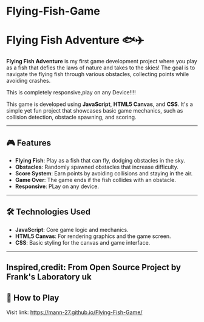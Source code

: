 # Flying-Fish-Game
# Flying Fish Adventure 🐟✈️

**Flying Fish Adventure** is my first game development project where you play as a fish that defies the laws of nature and takes to the skies! The goal is to navigate the flying fish through various obstacles, collecting points while avoiding crashes.


This is completely responsive,play on any Device!!!!   



This game is developed using **JavaScript**, **HTML5 Canvas**, and **CSS**. It's a simple yet fun project that showcases basic game mechanics, such as collision detection, obstacle spawning, and scoring.

---

## 🎮 Features

- **Flying Fish**: Play as a fish that can fly, dodging obstacles in the sky.
- **Obstacles**: Randomly spawned obstacles that increase difficulty.
- **Score System**: Earn points by avoiding collisions and staying in the air.
- **Game Over**: The game ends if the fish collides with an obstacle.
- **Responsive**: PLay on any device.
---

## 🛠️ Technologies Used

- **JavaScript**: Core game logic and mechanics.
- **HTML5 Canvas**: For rendering graphics and the game screen.
- **CSS**: Basic styling for the canvas and game interface.

---
## Inspired,credit: From Open Source Project by Frank's Laboratory uk
## 🚀 How to Play


Visit link:
https://mann-27.github.io/Flying-Fish-Game/


